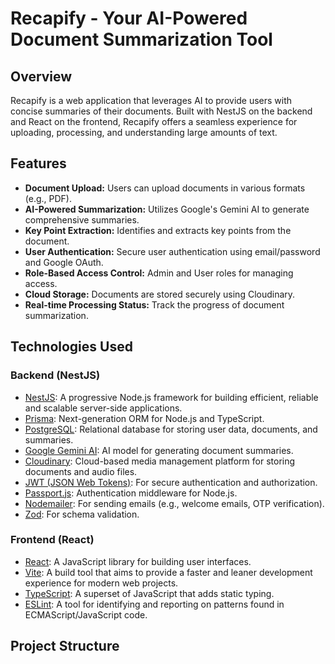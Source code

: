# Recapify - Your AI-Powered Document Summarization Tool

## Overview

Recapify is a web application that leverages AI to provide users with concise summaries of their documents. Built with NestJS on the backend and React on the frontend, Recapify offers a seamless experience for uploading, processing, and understanding large amounts of text.

## Features

- **Document Upload:** Users can upload documents in various formats (e.g., PDF).
- **AI-Powered Summarization:** Utilizes Google's Gemini AI to generate comprehensive summaries.
- **Key Point Extraction:** Identifies and extracts key points from the document.
- **User Authentication:** Secure user authentication using email/password and Google OAuth.
- **Role-Based Access Control:** Admin and User roles for managing access.
- **Cloud Storage:** Documents are stored securely using Cloudinary.
- **Real-time Processing Status:** Track the progress of document summarization.

## Technologies Used

### Backend (NestJS)

- [NestJS](https://nestjs.com/): A progressive Node.js framework for building efficient, reliable and scalable server-side applications.
- [Prisma](https://www.prisma.io/): Next-generation ORM for Node.js and TypeScript.
- [PostgreSQL](https://www.postgresql.org/): Relational database for storing user data, documents, and summaries.
- [Google Gemini AI](https://ai.google.dev/): AI model for generating document summaries.
- [Cloudinary](https://cloudinary.com/): Cloud-based media management platform for storing documents and audio files.
- [JWT (JSON Web Tokens)](https://jwt.io/): For secure authentication and authorization.
- [Passport.js](http://www.passportjs.org/): Authentication middleware for Node.js.
- [Nodemailer](https://nodemailer.com/): For sending emails (e.g., welcome emails, OTP verification).
- [Zod](https://zod.dev/): For schema validation.

### Frontend (React)

- [React](https://react.dev/): A JavaScript library for building user interfaces.
- [Vite](https://vitejs.dev/): A build tool that aims to provide a faster and leaner development experience for modern web projects.
- [TypeScript](https://www.typescriptlang.org/): A superset of JavaScript that adds static typing.
- [ESLint](https://eslint.org/): A tool for identifying and reporting on patterns found in ECMAScript/JavaScript code.

## Project Structure
